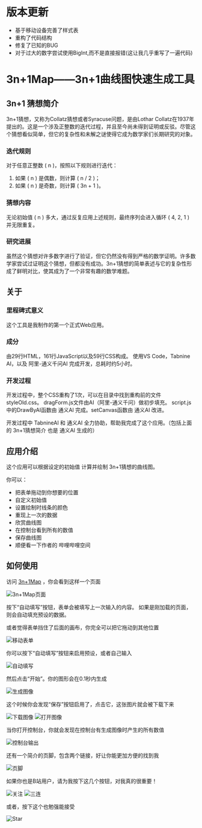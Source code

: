 # 版本更新
- 基于移动设备完善了样式表
- 重构了代码结构
- 修复了已知的BUG
- 对于过大的数字尝试使用BigInt,而不是直接报错(这让我几乎重写了一遍代码)

# 3n+1Map——3n+1曲线图快速生成工具
## 3n+1 猜想简介

3n+1猜想，又称为Collatz猜想或者Syracuse问题，是由Lothar Collatz在1937年提出的。这是一个涉及正整数的迭代过程，并且至今尚未得到证明或反驳。尽管这个猜想看似简单，但它的复杂性和未解之谜使得它成为数学家们长期研究的对象。

### 迭代规则
对于任意正整数 \( n \)，按照以下规则进行迭代：
1. 如果 \( n \) 是偶数，则计算 \( n / 2 \)；
2. 如果 \( n \) 是奇数，则计算 \( 3n + 1 \)。

### 猜想内容
无论初始值 \( n \) 多大，通过反复应用上述规则，最终序列会进入循环 \( 4, 2, 1 \) 并无限重复。

### 研究进展
虽然这个猜想对许多数字进行了验证，但它仍然没有得到严格的数学证明。许多数学家尝试过证明这个猜想，但都没有成功。3n+1猜想的简单表述与它的复杂性形成了鲜明对比，使其成为了一个非常有趣的数学难题。


## 关于
### 里程碑式意义
这个工具是我制作的第一个正式Web应用。
### 成分
由29行HTML，161行JavaScript以及59行CSS构成。
使用VS Code，Tabnine AI，以及 阿里-通义千问AI 完成开发，总耗时约5小时。
### 开发过程
开发过程中，整个CSS重构了1次，可以在目录中找到重构前的文件styleOld.css。
dragForm.js文件由AI（阿里-通义千问）做初步填充。
script.js中的DrawByAI函数由 通义AI 完成。setCanvas函数由 通义AI 改进。

开发过程中 TabnineAI 和 通义AI 全力协助，帮助我完成了这个应用。（包括上面的 3n+1猜想简介 也是 通义AI 生成的）

## 应用介绍
这个应用可以根据设定的初始值 计算并绘制 3n+1猜想的曲线图。

你可以：
- 把表单拖动到你想要的位置
- 自定义初始值
- 设置绘制时线条的颜色
- 重现上一次的数据
- 欣赏曲线图
- 在控制台看到所有的数值
- 保存曲线图
- 顺便看一下作者的 哔哩哔哩空间

## 如何使用
访问
[3n+1Map](https://3n-add-1-map.pages.dev/)
，你会看到这样一个页面

![3n+1Map页面](img/3n+1Page.png)

按下“自动填写”按钮，表单会被填写上一次输入的内容。
如果是刚加载的页面，则会自动填充预设的数据。

或者觉得表单挡住了后面的画布，你完全可以把它拖动到其他位置

![移动表单](img/move%20form.gif)

你可以按下“自动填写”按钮来启用预设，或者自己输入

![自动填写](img/autoFill.png)

然后点击“开始”。你的图形会在0.1秒内生成

![生成图像](img/createImage.png)

这个时候你会发现“保存”按钮启用了，点击它，这张图片就会被下载下来

![下载图像](img/downloadImage.png)
![打开图像](img/openImage.png)

当你打开控制台，你就会发现在控制台有生成图像时产生的所有数值

![控制台输出](img/console.png)

还有一个简介的页脚，包含两个链接，好让你能更加方便的找到我

![页脚](img/footer.png)

如果你也是B站用户，请为我按下这几个按钮，对我真的很重要！

![关注](img/follow.png)
![三连](img/3link.png)

或者，按下这个也勉强能接受

![Star](img/star.png)